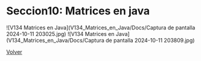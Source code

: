 # Seccion10: Matrices en java
![V134 Matrices en Java](V134_Matrices_en_Java/Docs/Captura de pantalla 2024-10-11 203025.jpg)
![V134 Matrices en Java](V134_Matrices_en_Java/Docs/Captura de pantalla 2024-10-11 203809.jpg)

[Volver](../)